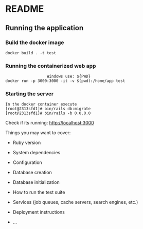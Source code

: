 # README

## Running the application

### Build the docker image
``` 
docker build . -t test
```

### Running the containerized web app
```
                  Windows use: ${PWD}
docker run -p 3000:3000 -it -v $(pwd):/home/app test
```

### Starting the server 
```
In the docker container execute
[root@2313sfd1]# bin/rails db:migrate
[root@2313sfd1]# bin/rails -b 0.0.0.0
```
Check if its running: <http://localhost:3000>


Things you may want to cover:

* Ruby version

* System dependencies

* Configuration

* Database creation

* Database initialization

* How to run the test suite

* Services (job queues, cache servers, search engines, etc.)

* Deployment instructions

* ...
